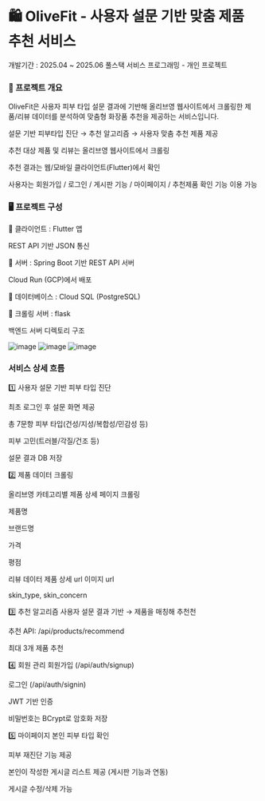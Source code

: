 # 🛍️ OliveFit - 사용자 설문 기반 맞춤 제품 추천 서비스
개발기간 : 2025.04 ~ 2025.06
풀스택 서비스 프로그래밍 - 개인 프로젝트


### 📌 프로젝트 개요
OliveFit은 사용자 피부 타입 설문 결과에 기반해 올리브영 웹사이트에서 크롤링한 제품/리뷰 데이터를 분석하여 맞춤형 화장품 추천을 제공하는 서비스입니다.

설문 기반 피부타입 진단 → 추천 알고리즘 → 사용자 맞춤 추천 제품 제공

추천 대상 제품 및 리뷰는 올리브영 웹사이트에서 크롤링

추천 결과는 웹/모바일 클라이언트(Flutter)에서 확인

사용자는 회원가입 / 로그인 / 게시판 기능 / 마이페이지 / 추천제품 확인 기능 이용 가능

### 🖥️ 프로젝트 구성
🔹 클라이언트 :  Flutter 앱

REST API 기반 JSON 통신

🔹 서버 : Spring Boot 기반 REST API 서버

Cloud Run (GCP)에서 배포

🔹 데이터베이스 : Cloud SQL (PostgreSQL)

🔹 크롤링 서버 : flask

백엔드 서버 디렉토리 구조

![image](https://github.com/user-attachments/assets/c0be5d7b-400b-4f51-8f20-931d615b12fa)
![image](https://github.com/user-attachments/assets/b0564770-a68a-4dcd-aaa8-9357ee916d14)
![image](https://github.com/user-attachments/assets/8a8d0a6c-50d0-4781-a0f1-32f14706f31a)


### 서비스 상세 흐름
1️⃣ 사용자 설문 기반 피부 타입 진단

최초 로그인 후 설문 화면 제공

총 7문항
피부 타입(건성/지성/복합성/민감성 등) 

피부 고민(트러블/각질/건조 등)

설문 결과 DB 저장

2️⃣ 제품 데이터 크롤링

올리브영 카테고리별 제품 상세 페이지 크롤링

제품명

브랜드명

가격

평점

리뷰 데이터 
제품 상세 url
이미지 url

skin_type, skin_concern


3️⃣ 추천 알고리즘
사용자 설문 결과 기반 → 제품을 매칭해 추천천

추천 API: /api/products/recommend

최대 3개 제품 추천

4️⃣ 회원 관리
회원가입 (/api/auth/signup)

로그인 (/api/auth/signin)

JWT 기반 인증

비밀번호는 BCrypt로 암호화 저장

5️⃣ 마이페이지
본인 피부 타입 확인

피부 재진단 기능 제공

본인이 작성한 게시글 리스트 제공 (게시판 기능과 연동)

게시글 수정/삭제 가능
